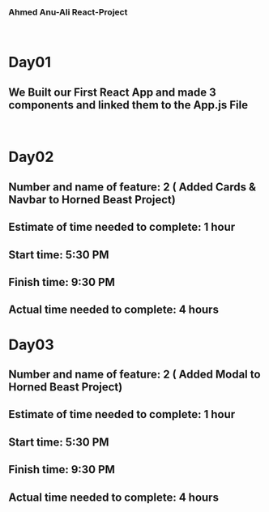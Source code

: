 ### Ahmed Anu-Ali React-Project 

<br>

# Day01

## We Built our First React App and made 3 components and linked them to the App.js File

<br>

# Day02

## Number and name of feature: 2 ( Added Cards & Navbar to Horned Beast Project)

## Estimate of time needed to complete: 1 hour

## Start time: 5:30 PM

## Finish time: 9:30 PM

## Actual time needed to complete: 4 hours

# Day03

## Number and name of feature: 2 ( Added Modal  to Horned Beast Project)

## Estimate of time needed to complete: 1 hour

## Start time: 5:30 PM

## Finish time: 9:30 PM

## Actual time needed to complete: 4 hours